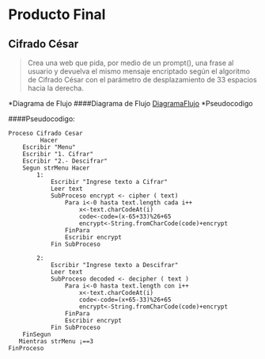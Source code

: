 # Producto Final
## Cifrado César
>Crea una web que pida, por medio de un prompt(), una frase al usuario y devuelva el mismo mensaje encriptado según el algoritmo de Cifrado César con el parámetro de desplazamiento de 33 espacios hacia la derecha.

*Diagrama de Flujo
####Diagrama de Flujo
[DiagramaFlujo](https://github.com/NatalyOC/ProductoFinalCifradoCesar/blob/master/DiagramadeFlujo.docx)
*Pseudocodigo

####Pseudocodigo:
~~~
Proceso Cifrado Cesar
         Hacer 
	Escribir "Menu"
	Escribir "1. Cifrar"
	Escribir "2.- Descifrar"
	Segun strMenu Hacer
		1:
			Escribir "Ingrese texto a Cifrar"
			Leer text
			SubProceso encrypt <- cipher ( text)
				Para i<-0 hasta text.length cada i++
					x<-text.charCodeAt(i)
					code<-code=(x-65+33)%26+65  
					encrypt<-String.fromCharCode(code)+encrypt
				FinPara
				Escribir encrypt
			Fin SubProceso
			
		2:
			Escribir "Ingrese texto a Descifrar"
			Leer text
			SubProceso decoded <- decipher ( text )
				Para i<-0 hasta text.length con i++
					x<-text.charCodeAt(i)
					code<-code=(x+65-33)%26+65  
					encrypt<-String.fromCharCode(code)+encrypt
				FinPara
				Escribir encrypt
			Fin SubProceso
	FinSegun
   Mientras strMenu ¡==3
FinProceso
  
~~~
